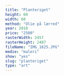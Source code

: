 ```yaml
---
title: "Planteriget"
height: 60
width: 60
method: "Olie på lærred"
year: 2010
price: "2500"
rasterWidth: 2457
rasterHeight: 2487
fileName: "IMG_1825.JPG"
medie: "maleri"
show: "yes"
slug: "planteriget"
type: "art"
---
```

